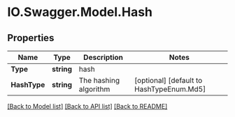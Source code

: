 # IO.Swagger.Model.Hash
## Properties

Name | Type | Description | Notes
------------ | ------------- | ------------- | -------------
**Type** | **string** | hash | 
**HashType** | **string** | The hashing algorithm | [optional] [default to HashTypeEnum.Md5]

[[Back to Model list]](../README.md#documentation-for-models) [[Back to API list]](../README.md#documentation-for-api-endpoints) [[Back to README]](../README.md)

